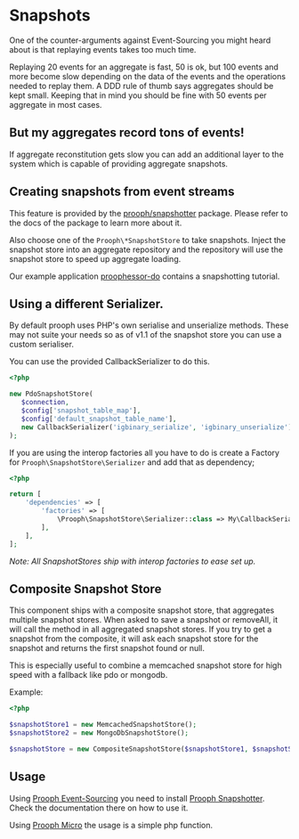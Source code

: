 # Snapshots

One of the counter-arguments against Event-Sourcing you might heard about is that replaying events takes too much time.

Replaying 20 events for an aggregate is fast, 50 is ok, but 100 events and more become slow depending on the data of the events and the operations needed to replay them.
A DDD rule of thumb says aggregates should be kept small. Keeping that in mind you should be fine with 50 events per aggregate
in most cases.

## But my aggregates record tons of events!
If aggregate reconstitution gets slow you can add an additional layer to the system which
is capable of providing aggregate snapshots.

## Creating snapshots from event streams

This feature is provided by the [prooph/snapshotter](https://github.com/prooph/snapshotter) package.
Please refer to the docs of the package to learn more about it.

Also choose one of the `Prooph\*SnapshotStore` to take snapshots.
Inject the snapshot store into an aggregate repository and the repository will use the snapshot store to speed up
aggregate loading.

Our example application [proophessor-do](https://github.com/prooph/proophessor-do) contains a snapshotting tutorial.

## Using a different Serializer. 

By default prooph uses PHP's own serialise and unserialize methods. These may not suite your needs so as of v1.1 of the snapshot store you can use a custom serialiser. 

You can use the provided CallbackSerializer to do this.

```php
<?php

new PdoSnapshotStore(
   $connection,
   $config['snapshot_table_map'],
   $config['default_snapshot_table_name'],
   new CallbackSerializer('igbinary_serialize', 'igbinary_unserialize')
);
```

If you are using the interop factories all you have to do is create a Factory for `Prooph\SnapshotStore\Serializer` and add that as dependency;

```php
<?php

return [
	'dependencies' => [
		'factories' => [
		    \Prooph\SnapshotStore\Serializer::class => My\CallbackSerializerFactory::class,
		],
	],
];
``` 

*Note: All SnapshotStores ship with interop factories to ease set up.*

## Composite Snapshot Store

This component ships with a composite snapshot store, that aggregates multiple snapshot stores. When asked to save a
snapshot or removeAll, it will call the method in all aggregated snapshot stores. If you try to get a snapshot from the
composite, it will ask each snapshot store for the snapshot and returns the first snapshot found or null.

This is especially useful to combine a memcached snapshot store for high speed with a fallback like pdo or mongodb.

Example:

```php
<?php

$snapshotStore1 = new MemcachedSnapshotStore();
$snapshotStore2 = new MongoDbSnapshotStore();

$snapshotStore = new CompositeSnapshotStore($snapshotStore1, $snapshotStore2);
```

## Usage

Using [Prooph Event-Sourcing](https://github.com/prooph/event-sourcing/) you need to install [Prooph Snapshotter](https://github.com/prooph/snapshotter).
Check the documentation there on how to use it.

Using [Prooph Micro](https://github.com/prooph/micro/) the usage is a simple php function.
